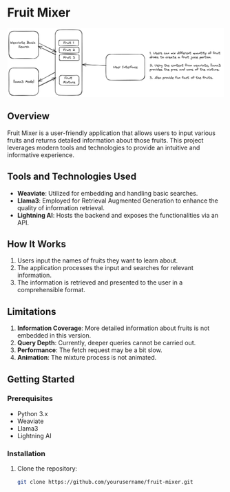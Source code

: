# Fruit Mixer

![Project Image 1](weaviate-onboarding.png)

## Overview

Fruit Mixer is a user-friendly application that allows users to input various fruits and returns detailed information about those fruits. This project leverages modern tools and technologies to provide an intuitive and informative experience.

## Tools and Technologies Used

- **Weaviate**: Utilized for embedding and handling basic searches.
- **Llama3**: Employed for Retrieval Augmented Generation to enhance the quality of information retrieval.
- **Lightning AI**: Hosts the backend and exposes the functionalities via an API.

## How It Works

1. Users input the names of fruits they want to learn about.
2. The application processes the input and searches for relevant information.
3. The information is retrieved and presented to the user in a comprehensible format.

## Limitations

1. **Information Coverage**: More detailed information about fruits is not embedded in this version.
2. **Query Depth**: Currently, deeper queries cannot be carried out.
3. **Performance**: The fetch request may be a bit slow.
4. **Animation**: The mixture process is not animated.

## Getting Started

### Prerequisites

- Python 3.x
- Weaviate
- Llama3
- Lightning AI

### Installation

1. Clone the repository:
   ```bash
   git clone https://github.com/yourusername/fruit-mixer.git
